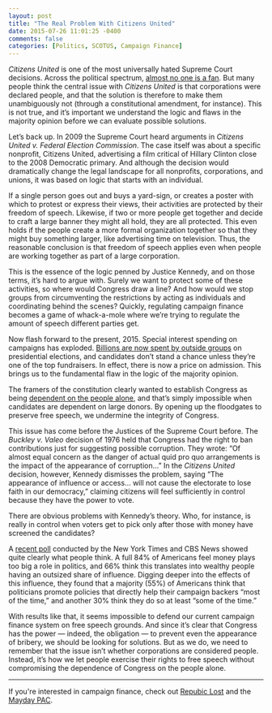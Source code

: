 ```yaml
---
layout: post
title: "The Real Problem With Citizens United"
date: 2015-07-26 11:01:25 -0400
comments: false
categories: [Politics, SCOTUS, Campaign Finance]
---
```


_Citizens United_ is one of the most universally hated Supreme Court decisions. Across the political spectrum, [almost no one is a fan](http://www.democracycorps.com/attachments/article/979/DCorps%20SCOTUS%20Memo%20FINAL%20050614.pdf). But many people think the central issue with _Citizens United_ is that corporations were declared people, and that the solution is therefore to make them unambiguously not (through a constitutional amendment, for instance). This is not true, and it’s important we understand the logic and flaws in the majority opinion before we can evaluate possible solutions.

Let’s back up. In 2009 the Supreme Court heard arguments in _Citizens United v. Federal Election Commission_. The case itself was about a specific nonprofit, Citizens United, advertising a film critical of Hillary Clinton close to the 2008 Democratic primary. And although the decision would dramatically change the legal landscape for all nonprofits, corporations, and unions, it was based on logic that starts with an individual.

If a single person goes out and buys a yard-sign, or creates a poster with which to protest or express their views, their activities are protected by their freedom of speech. Likewise, if two or more people get together and decide to craft a large banner they might all hold, they are all protected. This even holds if the people create a more formal organization together so that they might buy something larger, like advertising time on television. Thus, the reasonable conclusion is that freedom of speech applies even when people are working together as part of a large corporation.

This is the essence of the logic penned by Justice Kennedy, and on those terms, it’s hard to argue with. Surely we want to protect some of these activities, so where would Congress draw a line? And how would we stop groups from circumventing the restrictions by acting as individuals and coordinating behind the scenes? Quickly, regulating campaign finance becomes a game of whack-a-mole where we’re trying to regulate the amount of speech different parties get.

Now flash forward to the present, 2015. Special interest spending on campaigns has exploded. [Billions are now spent by outside groups](https://www.opensecrets.org/outsidespending/cycle_tots.php) on presidential elections, and candidates don’t stand a chance unless they’re one of the top fundraisers. In effect, there is now a price on admission. This brings us to the fundamental flaw in the logic of the majority opinion. 

The framers of the constitution clearly wanted to establish Congress as being [dependent on the people alone](http://thomas.loc.gov/home/histdox/fed_52.html), and that’s simply impossible when candidates are dependent on large donors. By opening up the floodgates to preserve free speech, we undermine the integrity of Congress.

This issue has come before the Justices of the Supreme Court before. The _Buckley v. Valeo_ decision of 1976 held that Congress had the right to ban contributions just for suggesting possible corruption. They wrote: “Of almost equal concern as the danger of actual quid pro quo arrangements is the impact of the appearance of corruption…” In the _Citizens United_ decision, however, Kennedy dismisses the problem, saying “The appearance of influence or access… will not cause the electorate to lose faith in our democracy,” claiming citizens will feel sufficiently in control because they have the power to vote.

There are obvious problems with Kennedy’s theory. Who, for instance, is really in control when voters get to pick only after those with money have screened the candidates?

A [recent poll](http://www.nytimes.com/interactive/2015/06/02/us/politics/money-in-politics-poll.html) conducted by the New York Times and CBS News showed quite clearly what people think. A full 84% of Americans feel money plays too big a role in politics, and 66% think this translates into wealthy people having an outsized share of influence. Digging deeper into the effects of this influence, they found that a majority (55%) of Americans think that politicians promote policies that directly help their campaign backers “most of the time,” and another 30% think they do so at least “some of the time.”

With results like that, it seems impossible to defend our current campaign finance system on free speech grounds. And since it’s clear that Congress has the power — indeed, the obligation — to prevent even the appearance of bribery, we should be looking for solutions. But as we do, we need to remember that the issue isn’t whether corporations are considered people. Instead, it’s how we let people exercise their rights to free speech without compromising the dependence of Congress on the people alone.

-------

If you're interested in campaign finance, check out [Repubic Lost](http://www.amazon.com/Republic-Lost-Money-Corrupts-Congress--/dp/0446576441) and the [Mayday PAC](https://mayday.us/).
